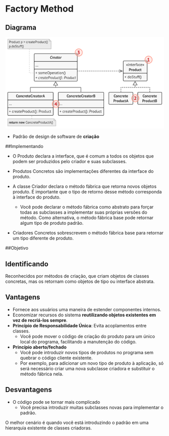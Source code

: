 # Factory Method

## Diagrama
![Diagrama Factory Method](../../../../resources/images/factory/diagrama.png)

- Padrão de design de software de **criação**

##Implementando

- O Produto declara a interface, que é comum a todos os objetos que podem ser produzidos pelo criador e suas subclasses.

- Produtos Concretos são implementações diferentes da interface do produto.

- A classe Criador declara o método fábrica que retorna novos objetos produto. É importante que o tipo de retorno desse método corresponda à interface do produto.

  - Você pode declarar o método fábrica como abstrato para forçar todas as subclasses a implementar suas próprias versões do método. Como alternativa, o método fábrica base pode retornar algum tipo de produto padrão.

- Criadores Concretos sobrescrevem o método fábrica base para retornar um tipo diferente de produto.


##Objetivo


## Identificando

Reconhecidos por métodos de criação, que criam objetos de classes concretas, mas os retornam como objetos de tipo ou interface abstrata.

## Vantagens

- Fornece aos usuários uma maneira de estender componentes internos.
- Economizar recursos do sistema **reutilizando objetos existentes em vez de recriá-los sempre**.
- **Princípio de Responsabilidade Única**: Evita acoplamentos entre classes.
  - Você pode mover o código de criação do produto para um único local do programa, facilitando a manutenção do código.
- **Princípio aberto/fechado**
  - Você pode introduzir novos tipos de produtos no programa sem quebrar o código cliente existente.
  - Por exemplo, para adicionar um novo tipo de produto à aplicação, só será necessário criar uma nova subclasse criadora e substituir o método fábrica nela.

## Desvantagens

- O código pode se tornar mais complicado
  - Você precisa introduzir muitas subclasses novas para implementar o padrão. 
    
O melhor cenário é quando você está introduzindo o padrão em uma hierarquia existente de classes criadoras.


